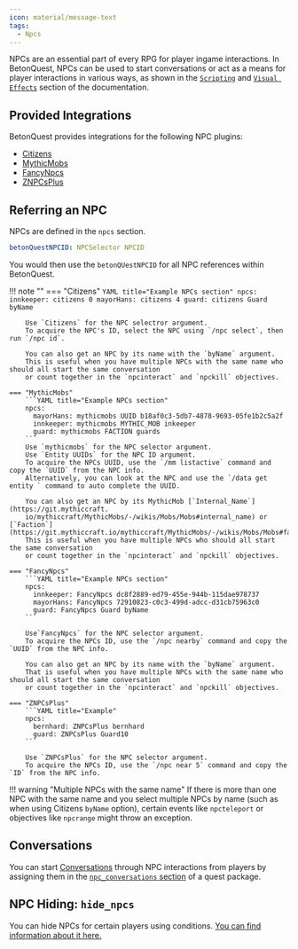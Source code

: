```yaml
---
icon: material/message-text
tags:
  - Npcs
---
```


NPCs are an essential part of every RPG for player ingame interactions.
In BetonQuest, NPCs can be used to start conversations or act as a means for player interactions in various ways,
as shown in the [`Scripting`](../../Documentation/Scripting/About-Scripting.md) and [`Visual Effects`](/Documentation/Visual-Effects/NPC-Effects/NPC-Hiding/) 
section of the 
documentation.

## Provided Integrations

BetonQuest provides integrations for the following NPC plugins:

- [Citizens](../Scripting/Building-Blocks/Integration-List.md#citizens)
- [MythicMobs](../Scripting/Building-Blocks/Integration-List.md#mythicmobs)
- [FancyNpcs](../Scripting/Building-Blocks/Integration-List.md#fancynpcs)
- [ZNPCsPlus](../Scripting/Building-Blocks/Integration-List.md#znpcsplus)

## Referring an NPC

NPCs are defined in the `npcs` section.

```YAML title="NPC Referencing Syntax"
betonQuestNPCID: NPCSelector NPCID
```
You would then use the `betonQUestNPCID` for all NPC references within BetonQuest.

!!! note ""
    === "Citizens"
        ```YAML title="Example NPCs section"
        npcs:
          innkeeper: citizens 0
          mayorHans: citizens 4
          guard: citizens Guard byName
        ```
       
        Use `Citizens` for the NPC selectror argument.
        To acquire the NPC's ID, select the NPC using `/npc select`, then run `/npc id`.
     
        You can also get an NPC by its name with the `byName` argument.
        This is useful when you have multiple NPCs with the same name who should all start the same conversation
        or count together in the `npcinteract` and `npckill` objectives.
            
    === "MythicMobs"
        ```YAML title="Example NPCs section"
        npcs:
          mayorHans: mythicmobs UUID b18af0c3-5db7-4878-9693-05fe1b2c5a2f
          innkeeper: mythicmobs MYTHIC_MOB inkeeper
          guard: mythicmobs FACTION guards
        ```
        Use `mythicmobs` for the NPC selector argument.
        Use `Entity UUIDs` for the NPC ID argument.
        To acquire the NPCs UUID, use the `/mm listactive` command and copy the `UUID` from the NPC info.
        Alternatively, you can look at the NPC and use the `/data get entity ` command to auto complete the UUID.
     
        You can also get an NPC by its MythicMob [`Internal_Name`](https://git.mythiccraft.
        io/mythiccraft/MythicMobs/-/wikis/Mobs/Mobs#internal_name) or [`Faction`](https://git.mythiccraft.io/mythiccraft/MythicMobs/-/wikis/Mobs/Mobs#faction).
        This is useful when you have multiple NPCs who should all start the same conversation
        or count together in the `npcinteract` and `npckill` objectives.
            
    === "FancyNpcs"
        ```YAML title="Example NPCs section"
        npcs:
          innkeeper: FancyNpcs dc8f2889-ed79-455e-944b-115dae978737
          mayorHans: FancyNpcs 72910823-c0c3-499d-adcc-d31cb75963c0
          guard: FancyNpcs Guard byName
        ```
        
        Use`FancyNpcs` for the NPC selector argument.
        To acquire the NPCs ID, use the `/npc nearby` command and copy the `UUID` from the NPC info.
        
        You can also get an NPC by its name with the `byName` argument.
        That is useful when you have multiple NPCs with the same name who should all start the same conversation
        or count together in the `npcinteract` and `npckill` objectives.
            
    === "ZNPCsPlus"
        ```YAML title="Example"
        npcs:
          bernhard: ZNPCsPlus bernhard
          guard: ZNPCsPlus Guard10
        ```
        
        Use `ZNPCsPlus` for the NPC selector argument.
        To acquire the NPCs ID, use the `/npc near 5` command and copy the `ID` from the NPC info.

!!! warning "Multiple NPCs with the same name"
    If there is more than one NPC with the same name and you select multiple NPCs by name (such as when using 
    Citizens `byName` option), certain events like `npcteleport` or objectives like `npcrange` might throw an exception.
## Conversations

You can start [Conversations](Conversations.md) through NPC interactions from players by assigning them in the
[`npc_conversations` section](Conversations.md#binding-conversations-to-npcs) of a quest package.

## NPC Hiding: `hide_npcs`
You can hide NPCs for certain players using conditions.
[You can find information about it here.](../Visual-Effects/NPC-Effects/NPC-Hiding.md)
